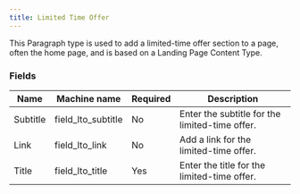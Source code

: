 ```yaml
---
title: Limited Time Offer
---
```


This Paragraph type is used to add a limited-time offer section to a page, often the home page, and is based on a Landing Page Content Type.

### Fields

| Name      | Machine name       | Required | Description                                    |
| ----------- | ------------------ | -------- | ---------------------------------------------- |
| Subtitle  | field_lto_subtitle | No       | Enter the subtitle for the limited-time offer. |
| Link        | field_lto_link     | No       | Add a link for the limited-time offer.         |
| Title       | field_lto_title    | Yes      | Enter the title for the limited-time offer.    |
